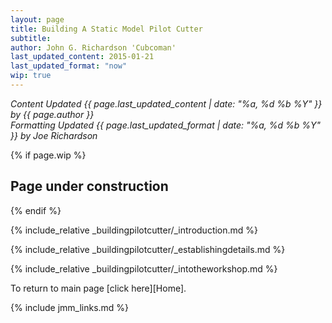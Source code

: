 ```yaml
---
layout: page
title: Building A Static Model Pilot Cutter
subtitle:
author: John G. Richardson 'Cubcoman'
last_updated_content: 2015-01-21
last_updated_format: "now"
wip: true
---
```

*Content Updated {{ page.last_updated_content | date: "%a, %d %b %Y" }} by {{ page.author }}*  
*Formatting Updated {{ page.last_updated_format | date: "%a, %d %b %Y" }} by Joe Richardson*

{% if page.wip %}
## Page under construction
{% endif %}

{% include_relative _buildingpilotcutter/_introduction.md %}

{% include_relative _buildingpilotcutter/_establishingdetails.md %}

{% include_relative _buildingpilotcutter/_intotheworkshop.md %}

To return to main page [click here][Home].

{% include jmm_links.md %}